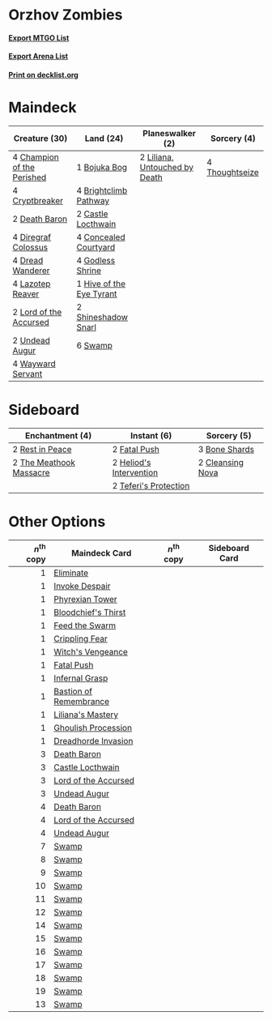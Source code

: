 # Orzhov Zombies

#### [Export MTGO List](../collection/Orzhov%20Zombies/Orzhov%20Zombies.txt)
#### [Export Arena List](../collection/Orzhov%20Zombies/Orzhov%20Zombies_arena.txt)
#### [Print on decklist.org](http://decklist.org/?deckmain=1%09Bojuka%20Bog%0A4%09Brightclimb%20Pathway%0A2%09Castle%20Locthwain%0A4%09Champion%20of%20the%20Perished%0A4%09Concealed%20Courtyard%0A4%09Cryptbreaker%0A2%09Death%20Baron%0A4%09Diregraf%20Colossus%0A4%09Dread%20Wanderer%0A4%09Godless%20Shrine%0A1%09Hive%20of%20the%20Eye%20Tyrant%0A4%09Lazotep%20Reaver%0A2%09Liliana,%20Untouched%20by%20Death%0A2%09Lord%20of%20the%20Accursed%0A2%09Shineshadow%20Snarl%0A6%09Swamp%0A4%09Thoughtseize%0A2%09Undead%20Augur%0A4%09Wayward%20Servant&deckside=3%09Bone%20Shards%0A2%09Cleansing%20Nova%0A2%09Fatal%20Push%0A2%09Heliod's%20Intervention%0A2%09Rest%20in%20Peace%0A2%09Teferi's%20Protection%0A2%09The%20Meathook%20Massacre)
# Maindeck

|                                            Creature (30)                                            |                                             Land (24)                                             |                                            Planeswalker (2)                                            |                                       Sorcery (4)                                       |
|-----------------------------------------------------------------------------------------------------|---------------------------------------------------------------------------------------------------|--------------------------------------------------------------------------------------------------------|-----------------------------------------------------------------------------------------|
|4 [Champion of the Perished](http://gatherer.wizards.com/Pages/Card/Details.aspx?multiverseid=534859)|1 [Bojuka Bog](http://gatherer.wizards.com/Pages/Card/Details.aspx?multiverseid=376269)            |2 [Liliana, Untouched by Death](http://gatherer.wizards.com/Pages/Card/Details.aspx?multiverseid=447242)|4 [Thoughtseize](http://gatherer.wizards.com/Pages/Card/Details.aspx?multiverseid=438676)|
|4 [Cryptbreaker](http://gatherer.wizards.com/Pages/Card/Details.aspx?multiverseid=414381)            |4 [Brightclimb Pathway](http://gatherer.wizards.com/Pages/Card/Details.aspx?multiverseid=491911)   |                                                                                                        |                                                                                         |
|2 [Death Baron](http://gatherer.wizards.com/Pages/Card/Details.aspx?multiverseid=176430)             |2 [Castle Locthwain](http://gatherer.wizards.com/Pages/Card/Details.aspx?multiverseid=473203)      |                                                                                                        |                                                                                         |
|4 [Diregraf Colossus](http://gatherer.wizards.com/Pages/Card/Details.aspx?multiverseid=409854)       |4 [Concealed Courtyard](http://gatherer.wizards.com/Pages/Card/Details.aspx?multiverseid=417818)   |                                                                                                        |                                                                                         |
|4 [Dread Wanderer](http://gatherer.wizards.com/Pages/Card/Details.aspx?multiverseid=426790)          |4 [Godless Shrine](http://gatherer.wizards.com/Pages/Card/Details.aspx?multiverseid=405099)        |                                                                                                        |                                                                                         |
|4 [Lazotep Reaver](http://gatherer.wizards.com/Pages/Card/Details.aspx?multiverseid=461023)          |1 [Hive of the Eye Tyrant](http://gatherer.wizards.com/Pages/Card/Details.aspx?multiverseid=527545)|                                                                                                        |                                                                                         |
|2 [Lord of the Accursed](http://gatherer.wizards.com/Pages/Card/Details.aspx?multiverseid=426801)    |2 [Shineshadow Snarl](http://gatherer.wizards.com/Pages/Card/Details.aspx?multiverseid=513764)     |                                                                                                        |                                                                                         |
|2 [Undead Augur](http://gatherer.wizards.com/Pages/Card/Details.aspx?multiverseid=464061)            |6 [Swamp](http://gatherer.wizards.com/Pages/Card/Details.aspx?multiverseid=439858)                 |                                                                                                        |                                                                                         |
|4 [Wayward Servant](http://gatherer.wizards.com/Pages/Card/Details.aspx?multiverseid=426910)         |                                                                                                   |                                                                                                        |                                                                                         |


# Sideboard

|                                         Enchantment (4)                                          |                                           Instant (6)                                            |                                        Sorcery (5)                                        |
|--------------------------------------------------------------------------------------------------|--------------------------------------------------------------------------------------------------|-------------------------------------------------------------------------------------------|
|2 [Rest in Peace](http://gatherer.wizards.com/Pages/Card/Details.aspx?multiverseid=442021)        |2 [Fatal Push](http://gatherer.wizards.com/Pages/Card/Details.aspx?multiverseid=423724)           |3 [Bone Shards](http://gatherer.wizards.com/Pages/Card/Details.aspx?multiverseid=522152)   |
|2 [The Meathook Massacre](http://gatherer.wizards.com/Pages/Card/Details.aspx?multiverseid=534886)|2 [Heliod's Intervention](http://gatherer.wizards.com/Pages/Card/Details.aspx?multiverseid=476270)|2 [Cleansing Nova](http://gatherer.wizards.com/Pages/Card/Details.aspx?multiverseid=447145)|
|                                                                                                  |2 [Teferi's Protection](http://gatherer.wizards.com/Pages/Card/Details.aspx?multiverseid=433249)  |                                                                                           |


# Other Options

|*n*<sup>th</sup> copy|                                          Maindeck Card                                          |*n*<sup>th</sup> copy|Sideboard Card|
|--------------------:|-------------------------------------------------------------------------------------------------|---------------------|--------------|
|                    1|[Eliminate](http://gatherer.wizards.com/Pages/Card/Details.aspx?multiverseid=485420)             |                     |              |
|                    1|[Invoke Despair](http://gatherer.wizards.com/Pages/Card/Details.aspx?multiverseid=548399)        |                     |              |
|                    1|[Phyrexian Tower](http://gatherer.wizards.com/Pages/Card/Details.aspx?multiverseid=456844)       |                     |              |
|                    1|[Bloodchief's Thirst](http://gatherer.wizards.com/Pages/Card/Details.aspx?multiverseid=491729)   |                     |              |
|                    1|[Feed the Swarm](http://gatherer.wizards.com/Pages/Card/Details.aspx?multiverseid=491737)        |                     |              |
|                    1|[Crippling Fear](http://gatherer.wizards.com/Pages/Card/Details.aspx?multiverseid=503690)        |                     |              |
|                    1|[Witch's Vengeance](http://gatherer.wizards.com/Pages/Card/Details.aspx?multiverseid=473073)     |                     |              |
|                    1|[Fatal Push](http://gatherer.wizards.com/Pages/Card/Details.aspx?multiverseid=423724)            |                     |              |
|                    1|[Infernal Grasp](http://gatherer.wizards.com/Pages/Card/Details.aspx?multiverseid=534880)        |                     |              |
|                    1|[Bastion of Remembrance](http://gatherer.wizards.com/Pages/Card/Details.aspx?multiverseid=479593)|                     |              |
|                    1|[Liliana's Mastery](http://gatherer.wizards.com/Pages/Card/Details.aspx?multiverseid=426800)     |                     |              |
|                    1|[Ghoulish Procession](http://gatherer.wizards.com/Pages/Card/Details.aspx?multiverseid=534873)   |                     |              |
|                    1|[Dreadhorde Invasion](http://gatherer.wizards.com/Pages/Card/Details.aspx?multiverseid=461013)   |                     |              |
|                    3|[Death Baron](http://gatherer.wizards.com/Pages/Card/Details.aspx?multiverseid=176430)           |                     |              |
|                    3|[Castle Locthwain](http://gatherer.wizards.com/Pages/Card/Details.aspx?multiverseid=473203)      |                     |              |
|                    3|[Lord of the Accursed](http://gatherer.wizards.com/Pages/Card/Details.aspx?multiverseid=426801)  |                     |              |
|                    3|[Undead Augur](http://gatherer.wizards.com/Pages/Card/Details.aspx?multiverseid=464061)          |                     |              |
|                    4|[Death Baron](http://gatherer.wizards.com/Pages/Card/Details.aspx?multiverseid=176430)           |                     |              |
|                    4|[Lord of the Accursed](http://gatherer.wizards.com/Pages/Card/Details.aspx?multiverseid=426801)  |                     |              |
|                    4|[Undead Augur](http://gatherer.wizards.com/Pages/Card/Details.aspx?multiverseid=464061)          |                     |              |
|                    7|[Swamp](http://gatherer.wizards.com/Pages/Card/Details.aspx?multiverseid=439858)                 |                     |              |
|                    8|[Swamp](http://gatherer.wizards.com/Pages/Card/Details.aspx?multiverseid=439858)                 |                     |              |
|                    9|[Swamp](http://gatherer.wizards.com/Pages/Card/Details.aspx?multiverseid=439858)                 |                     |              |
|                   10|[Swamp](http://gatherer.wizards.com/Pages/Card/Details.aspx?multiverseid=439858)                 |                     |              |
|                   11|[Swamp](http://gatherer.wizards.com/Pages/Card/Details.aspx?multiverseid=439858)                 |                     |              |
|                   12|[Swamp](http://gatherer.wizards.com/Pages/Card/Details.aspx?multiverseid=439858)                 |                     |              |
|                   14|[Swamp](http://gatherer.wizards.com/Pages/Card/Details.aspx?multiverseid=439858)                 |                     |              |
|                   15|[Swamp](http://gatherer.wizards.com/Pages/Card/Details.aspx?multiverseid=439858)                 |                     |              |
|                   16|[Swamp](http://gatherer.wizards.com/Pages/Card/Details.aspx?multiverseid=439858)                 |                     |              |
|                   17|[Swamp](http://gatherer.wizards.com/Pages/Card/Details.aspx?multiverseid=439858)                 |                     |              |
|                   18|[Swamp](http://gatherer.wizards.com/Pages/Card/Details.aspx?multiverseid=439858)                 |                     |              |
|                   19|[Swamp](http://gatherer.wizards.com/Pages/Card/Details.aspx?multiverseid=439858)                 |                     |              |
|                   13|[Swamp](http://gatherer.wizards.com/Pages/Card/Details.aspx?multiverseid=439858)                 |                     |              |

